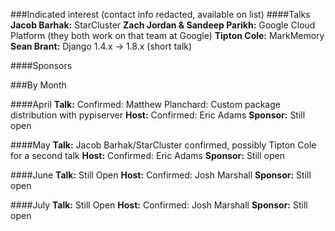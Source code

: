 ###Indicated interest
(contact info redacted, available on list)
####Talks
**Jacob Barhak:** StarCluster
**Zach Jordan & Sandeep Parikh:** Google Cloud Platform (they both work on that team at Google)
**Tipton Cole:** MarkMemory
**Sean Brant:** Django 1.4.x -> 1.8.x (short talk)

####Sponsors
 
###By Month

####April
**Talk:** Confirmed: Matthew Planchard: Custom package distribution with pypiserver
**Host:** Confirmed: Eric Adams
**Sponsor:** Still open

####May
**Talk:** Jacob Barhak/StarCluster confirmed, possibly Tipton Cole for a second talk
**Host:** Confirmed: Eric Adams
**Sponsor:** Still open

####June
**Talk:** Still Open
**Host:** Confirmed: Josh Marshall
**Sponsor:** Still open

####July
**Talk:** Still Open
**Host:** Confirmed: Josh Marshall
**Sponsor:** Still open

